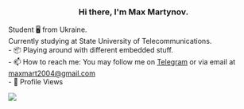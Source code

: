 <h3 align="center"> Hi there, I'm Max Martynov. </h3>
	Student 🖥️ from Ukraine.<br>
	Currently studying at State University of Telecommunications.<br>
- 📦 Playing around with different embedded stuff.<br>
- 📫 How to reach me: You may follow me on <a href="https://t.me/maxmart19">Telegram</a> or via email at <a href="mailto:maxmart2004@gmail.com">maxmart2004@gmail.com</a><br>
- 👥 Profile Views

<a href="https://u8views.com/github/maxmart19"><img src="https://u8views.com/api/v1/github/profiles/79635602/views/day-week-month-total-count.svg"></a>
